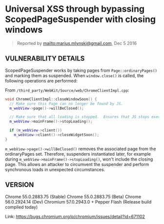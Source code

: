 # Universal XSS through bypassing ScopedPageSuspender with closing windows

> Reported by <mailto:marius.mlynski@gmail.com>, Dec 5 2016

## VULNERABILITY DETAILS

ScopedPageSuspender works by taking pages from `Page::ordinaryPages()` and marking them as suspended. When `window.close()` is called, the following operations are performed:

From `/third_party/WebKit/Source/web/ChromeClientImpl.cpp`:

```cpp
void ChromeClientImpl::closeWindowSoon() {
  // Make sure this Page can no longer be found by JS.
  m_webView->page()->willBeClosed();

  // Make sure that all loading is stopped.  Ensures that JS stops executing!
  m_webView->mainFrame()->stopLoading();

  if (m_webView->client())
    m_webView->client()->closeWidgetSoon();
}
```

`m_webView->page()->willBeClosed()` removes the associated page from the ordinaryPages set. Therefore, suspenders instantiated later, for example during `m_webView->mainFrame()->stopLoading()`, won't include the closing page. This allows an attacker to circumvent the suspender and perform synchronous loads in unexpected circumstances.

## VERSION

Chrome 55.0.2883.75 (Stable)
Chrome 55.0.2883.75 (Beta)
Chrome 56.0.2924.14 (Dev)
Chromium 57.0.2943.0 + Pepper Flash (Release build compiled today)

Link: https://bugs.chromium.org/p/chromium/issues/detail?id=671102
